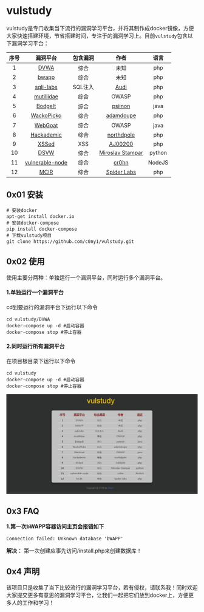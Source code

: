 # vulstudy

vulstudy是专门收集当下流行的漏洞学习平台，并将其制作成docker镜像，方便大家快速搭建环境，节省搭建时间，专注于的漏洞学习上。目前`vulstudy`包含以下漏洞学习平台：

|序号|漏洞平台|包含漏洞|作者|语言|
|:---:|:---:|:----:|:---:|:---:|
|1|[DVWA](http://www.dvwa.co.uk)|综合|未知|php|
|2|[bwapp](https://sourceforge.net/projects/bwapp/)|综合|未知|php|
|3|[sqli-labs](https://github.com/Audi-1/sqli-labs)|SQL注入|[Audi](https://github.com/Audi-1)|php|
|4|[mutillidae](http://sourceforge.net/projects/mutillidae)|综合|OWASP|php|
|5|[BodgeIt](https://github.com/psiinon/bodgeit)|综合|[psiinon](https://github.com/psiinon/bodgeit)|java|
|6|[WackoPicko](https://github.com/adamdoupe/WackoPicko)|综合|[adamdoupe](https://github.com/adamdoupe)|php|
|7|[WebGoat](https://github.com/WebGoat/WebGoat)|综合|OWASP|java|
|8|[Hackademic](https://github.com/Hackademic/hackademic)|综合|[northdpole](https://github.com/northdpole)|php|
|9|[XSSed](https://github.com/aj00200/xssed)|XSS|[AJ00200](https://github.com/aj00200)|php|
|10|[DSVW](https://github.com/stamparm/DSVW)|综合|[Miroslav Stampar](https://github.com/stamparm)|python|
|11|[vulnerable-node](https://github.com/cr0hn/vulnerable-node)|综合|[cr0hn](https://github.com/cr0hn)|NodeJS|
|12|[MCIR](https://github.com/SpiderLabs/MCIR)|综合|[Spider Labs](https://github.com/SpiderLabs)|php|

## 0x01 安装

```
# 安装docker
apt-get install docker.io
# 安装docker-compose
pip install docker-compose
# 下载vulstudy项目 
git clone https://github.com/c0ny1/vulstudy.git
```

## 0x02 使用
使用主要分两种：单独运行一个漏洞平台，同时运行多个漏洞平台。

#### 1.单独运行一个漏洞平台

cd到要运行的漏洞平台下运行以下命令

```
cd vulstudy/DVWA
docker-compose up -d #启动容器
docker-compose stop #停止容器
```

#### 2.同时运行所有漏洞平台

在项目根目录下运行以下命令

```
cd vulstudy
docker-compose up -d #启动容器
docker-compose stop #停止容器
```
![主界面](doc/vulstudy.jpg)

## 0x3 FAQ
**1.第一次bWAPP容器访问主页会报错如下**

```
Connection failed: Unknown database 'bWAPP'
```

**解决：** 第一次创建应事先访问/install.php来创建数据库！

## 0x4 声明
该项目只是收集了当下比较流行的漏洞学习平台，若有侵权，请联系我！同时欢迎大家提交更多有意思的漏洞学习平台，让我们一起把它们放到docker上，方便更多人的工作和学习！
